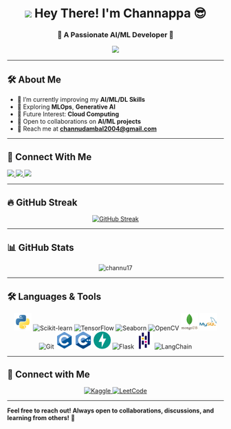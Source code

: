 <h1 align="center">
  <img src="https://media.giphy.com/media/hvRJCLFzcasrR4ia7z/giphy.gif" width="35px" />
  Hey There! I'm Channappa 😎
</h1>

<h3 align="center">🚀 A Passionate AI/ML Developer 🚀</h3>

<p align="center">
         <img src="https://readme-typing-svg.herokuapp.com?font=Fira+Code&pause=1000&color=F7F7F7&width=435&lines=Exploring+AI%2FML+%26+MLOps!;Building+intelligent+systems!;Learning+one+bug+at+a+time!;Code%2C+Eat%2C+Sleep%2C+Repeat!">
</p>

---

## 🛠️ About Me

- 🌱 I’m currently improving my **AI/ML/DL Skills**  
- 💬 Exploring **MLOps**, **Generative AI**  
- 🔭 Future Interest: **Cloud Computing**  
- 🤝 Open to collaborations on **AI/ML projects**  
- 💌 Reach me at **channudambal2004@gmail.com**

---

## 🚀 Connect With Me

<p align="left">
  <a href="https://www.linkedin.com/in/channappa-md/" target="_blank">
    <img src="https://img.shields.io/badge/LinkedIn-%230077B5.svg?style=for-the-badge&logo=linkedin&logoColor=white" />
  </a>
  <a href="https://www.leetcode.com/channu_dambal" target="_blank">
    <img src="https://img.shields.io/badge/LeetCode-FFA116?style=for-the-badge&logo=leetcode&logoColor=black" />
  </a>
  <a href="https://kaggle.com/channu_" target="_blank">
    <img src="https://img.shields.io/badge/Kaggle-20BEFF?style=for-the-badge&logo=kaggle&logoColor=white" />
  </a>
</p>

---

## 🔥 GitHub Streak

<p align="center">
  <a href="https://git.io/streak-stats"><img src="https://streak-stats.demolab.com?user=channu17&theme=radical" alt="GitHub Streak" /></a>
</p>

---

## 📊 GitHub Stats

<p align="center">
  <img src="https://github-readme-stats.vercel.app/api?username=channu17&show_icons=true&locale=en&theme=radical" alt="channu17" />
</p>

---

## 🛠 Languages & Tools

<p align="center"> 
  <img src="https://raw.githubusercontent.com/devicons/devicon/master/icons/python/python-original.svg" alt="Python" width="40" height="40"/> 
  <img src="https://upload.wikimedia.org/wikipedia/commons/0/05/Scikit_learn_logo_small.svg" alt="Scikit-learn" width="40" height="40"/> 
  <img src="https://www.vectorlogo.zone/logos/tensorflow/tensorflow-icon.svg" alt="TensorFlow" width="40" height="40"/> 
  <img src="https://seaborn.pydata.org/_images/logo-mark-lightbg.svg" alt="Seaborn" width="40" height="40"/> 
  <img src="https://www.vectorlogo.zone/logos/opencv/opencv-icon.svg" alt="OpenCV" width="40" height="40"/> 
  <img src="https://raw.githubusercontent.com/devicons/devicon/master/icons/mongodb/mongodb-original-wordmark.svg" alt="MongoDB" width="40" height="40"/> 
  <img src="https://raw.githubusercontent.com/devicons/devicon/master/icons/mysql/mysql-original-wordmark.svg" alt="MySQL" width="40" height="40"/> 
  <img src="https://www.vectorlogo.zone/logos/git-scm/git-scm-icon.svg" alt="Git" width="40" height="40"/> 
  <img src="https://raw.githubusercontent.com/devicons/devicon/master/icons/c/c-original.svg" alt="C" width="40" height="40"/> 
  <img src="https://raw.githubusercontent.com/devicons/devicon/master/icons/cplusplus/cplusplus-original.svg" alt="C++" width="40" height="40"/> 
  <img src="https://raw.githubusercontent.com/devicons/devicon/master/icons/fastapi/fastapi-original.svg" alt="FastAPI" width="40" height="40"/> 
  <img src="https://www.vectorlogo.zone/logos/pocoo_flask/pocoo_flask-icon.svg" alt="Flask" width="40" height="40"/> 
  <img src="https://raw.githubusercontent.com/devicons/devicon/master/icons/pandas/pandas-original.svg" alt="Pandas" width="40" height="40"/> 
  <img src="https://raw.githubusercontent.com/hwchase17/langchain/main/docs/img/langchain_logo.png" alt="LangChain" width="40" height="40"/> 
</p>

---

## 💬 Connect with Me

<p align="center">
  <a href="https://kaggle.com/channu_" target="_blank">
    <img src="https://raw.githubusercontent.com/rahuldkjain/github-profile-readme-generator/master/src/images/icons/Social/kaggle.svg" alt="Kaggle" height="30" width="40" />
  </a>
  <a href="https://www.leetcode.com/channu_dambal" target="_blank">
    <img src="https://raw.githubusercontent.com/rahuldkjain/github-profile-readme-generator/master/src/images/icons/Social/leet-code.svg" alt="LeetCode" height="30" width="40" />
  </a>
</p>

---

**Feel free to reach out! Always open to collaborations, discussions, and learning from others!** 🚀
